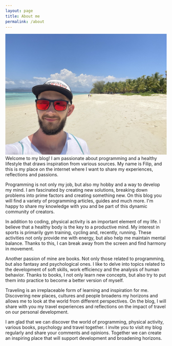 ```yaml
---
layout: page
title: About me 
permalink: /about
---
```

![madagascar_selfie.jpeg](assets%2Fimages%2Fmadagascar_selfie.jpeg)
Welcome to my blog! I am passionate about programming and a healthy lifestyle that draws inspiration from various sources. My name is Filip, and this is my place on the internet where I want to share my experiences, reflections and passions.

Programming is not only my job, but also my hobby and a way to develop my mind. I am fascinated by creating new solutions, breaking down problems into prime factors and creating something new. On this blog you will find a variety of programming articles, guides and much more. I'm happy to share my knowledge with you and be part of this dynamic community of creators.

In addition to coding, physical activity is an important element of my life. I believe that a healthy body is the key to a productive mind. My interest in sports is primarily gym training, cycling and, recently, running. These activities not only provide me with energy, but also help me maintain mental balance. Thanks to this, I can break away from the screen and find harmony in movement.

Another passion of mine are books. Not only those related to programming, but also fantasy and psychological ones. I like to delve into topics related to the development of soft skills, work efficiency and the analysis of human behavior. Thanks to books, I not only learn new concepts, but also try to put them into practice to become a better version of myself.

Traveling is an irreplaceable form of learning and inspiration for me. Discovering new places, cultures and people broadens my horizons and allows me to look at the world from different perspectives. On the blog, I will share with you my travel experiences and reflections on the impact of travel on our personal development.

I am glad that we can discover the world of programming, physical activity, various books, psychology and travel together. I invite you to visit my blog regularly and share your comments and opinions. Together we can create an inspiring place that will support development and broadening horizons.